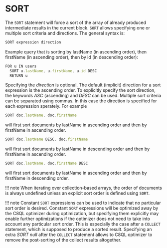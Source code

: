 SORT
====

The `SORT` statement will force a sort of the array of already produced intermediate results in the current block. `SORT` allows specifying one or multiple sort criteria and directions.  The general syntax is:

```js
SORT expression direction
```

Example query that is sorting by lastName (in ascending order), then firstName (in ascending order), then by id (in descending order):

```js
FOR u IN users
  SORT u.lastName, u.firstName, u.id DESC
  RETURN u
```

Specifying the *direction* is optional. The default (implicit) direction for a sort expression is the ascending order. To explicitly specify the sort direction, the keywords *ASC* (ascending) and *DESC* can be used. Multiple sort criteria can be separated using commas. In this case the direction is specified for each expression sperately. For example

```js
SORT doc.lastName, doc.firstName
```

will first sort documents by lastName in ascending order and then by firstName in ascending order.

```js
SORT doc.lastName DESC, doc.firstName
```

will first sort documents by lastName in descending order and then by firstName in ascending order.

```js
SORT doc.lastName, doc.firstName DESC
```

will first sort documents by lastName in ascending order and then by firstName in descending order.


!!! note
    When iterating over collection-based arrays, the order of documents is always undefined unless an explicit sort order is defined using `SORT`.

!!! note
    Constant `SORT` expressions can be used to indicate that no particular sort order is desired. Constant `SORT` expressions will be optimized away by the C8QL optimizer during optimization, but specifying them explicitly may enable further optimizations if the optimizer does not need to take into account any particular sort order. This is especially the case after a `COLLECT` statement, which is supposed to produce a sorted result. Specifying an extra *SORT null* after the `COLLECT` statement allows to C8QL optimizer to remove the post-sorting of the collect results altogether.
